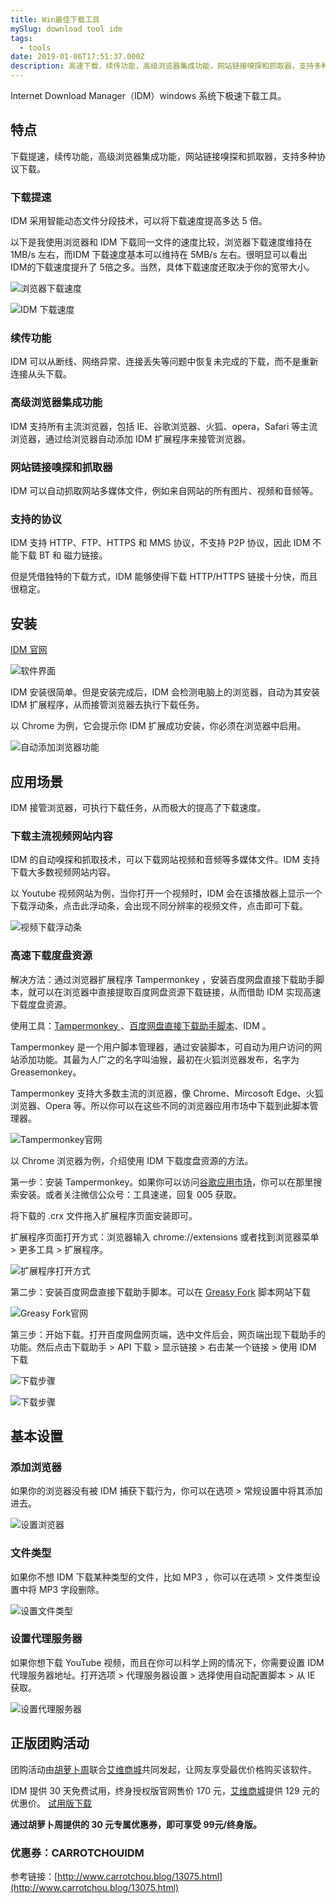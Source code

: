 ```yaml
---
title: Win最佳下载工具
mySlug: download tool idm
tags:
  - tools
date: 2019-01-06T17:51:37.000Z
description: 高速下载，续传功能，高级浏览器集成功能，网站链接嗅探和抓取器，支持多种协议下载。
---
```


Internet Download Manager（IDM）windows 系统下极速下载工具。

## 特点
 
下载提速，续传功能，高级浏览器集成功能，网站链接嗅探和抓取器，支持多种协议下载。

### 下载提速

IDM 采用智能动态文件分段技术，可以将下载速度提高多达 5 倍。

以下是我使用浏览器和 IDM 下载同一文件的速度比较，浏览器下载速度维持在 1MB/s 左右，而IDM 下载速度基本可以维持在 5MB/s 左右。很明显可以看出 IDM的下载速度提升了 5倍之多。当然，具体下载速度还取决于你的宽带大小。

![浏览器下载速度](https://raw.githubusercontent.com/byodian/logpic/master/原速.gif)

![IDM 下载速度](https://raw.githubusercontent.com/byodian/logpic/master/提速.gif)

### 续传功能

IDM 可以从断线、网络异常、连接丢失等问题中恢复未完成的下载，而不是重新连接从头下载。

### 高级浏览器集成功能

IDM 支持所有主流浏览器，包括 IE、谷歌浏览器、火狐、opera，Safari 等主流浏览器，通过给浏览器自动添加 IDM 扩展程序来接管浏览器。

### 网站链接嗅探和抓取器

IDM 可以自动抓取网站多媒体文件，例如来自网站的所有图片、视频和音频等。

### 支持的协议

IDM 支持 HTTP、FTP、HTTPS 和 MMS 协议，不支持 P2P 协议，因此 IDM 不能下载 BT 和 磁力链接。

但是凭借独特的下载方式，IDM 能够使得下载 HTTP/HTTPS 链接十分快，而且很稳定。

## 安装

[IDM 官网](https://www.internetdownloadmanager.com/download.html)

![软件界面](https://raw.githubusercontent.com/byodian/logpic/master/界面.png)

IDM 安装很简单。但是安装完成后，IDM 会检测电脑上的浏览器，自动为其安装 IDM 扩展程序，从而接管浏览器去执行下载任务。

以 Chrome 为例，它会提示你 IDM 扩展成功安装，你必须在浏览器中启用。

![自动添加浏览器功能](https://raw.githubusercontent.com/byodian/logpic/master/IDM自动添加.png)

## 应用场景

IDM 接管浏览器，可执行下载任务，从而极大的提高了下载速度。

### 下载主流视频网站内容

IDM 的自动嗅探和抓取技术，可以下载网站视频和音频等多媒体文件。IDM 支持下载大多数视频网站内容。

以 Youtube 视频网站为例，当你打开一个视频时，IDM 会在该播放器上显示一个下载浮动条，点击此浮动条，会出现不同分辨率的视频文件，点击即可下载。

![视频下载浮动条](https://raw.githubusercontent.com/byodian/logpic/master/youtube%20下载.png)

### 高速下载度盘资源

解决方法：通过浏览器扩展程序 Tampermonkey ，安装百度网盘直接下载助手脚本，就可以在浏览器中直接提取百度网盘资源下载链接，从而借助 IDM 实现高速下载度盘资源。

使用工具：[Tampermonkey ](https://tampermonkey.net/)、[百度网盘直接下载助手脚本](https://greasyfork.org/zh-CN/scripts/39504-%E7%99%BE%E5%BA%A6%E7%BD%91%E7%9B%98%E7%9B%B4%E6%8E%A5%E4%B8%8B%E8%BD%BD%E5%8A%A9%E6%89%8B-%E7%9B%B4%E9%93%BE%E5%8A%A0%E9%80%9F%E7%89%88)、IDM 。

Tampermonkey  是一个用户脚本管理器，通过安装脚本，可自动为用户访问的网站添加功能。其最为人广之的名字叫油猴，最初在火狐浏览器发布，名字为 Greasemonkey。

Tampermonkey 支持大多数主流的浏览器，像 Chrome、Mircosoft Edge、火狐浏览器、Opera 等。所以你可以在这些不同的浏览器应用市场中下载到此脚本管理器。

![Tampermonkey官网](https://raw.githubusercontent.com/byodian/logpic/master/tampermonkey.png)

以 Chrome 浏览器为例，介绍使用 IDM 下载度盘资源的方法。

第一步：安装 Tampermonkey。如果你可以访问[谷歌应用市场](https://chrome.google.com/webstore/detail/tampermonkey/dhdgffkkebhmkfjojejmpbldmpobfkfo?utm_source=chrome-ntp-icon)，你可以在那里搜索安装。或者关注微信公众号：工具速递，回复 005 获取。

将下载的 .crx 文件拖入扩展程序页面安装即可。

扩展程序页面打开方式：浏览器输入 chrome://extensions 或者找到浏览器菜单 > 更多工具 > 扩展程序。

![扩展程序打开方式](https://raw.githubusercontent.com/byodian/logpic/master/extensions.png)

第二步：安装百度网盘直接下载助手脚本。可以在 [Greasy Fork](https://greasyfork.org/zh-CN/scripts) 脚本网站下载

![Greasy Fork官网](https://raw.githubusercontent.com/byodian/logpic/master/百度网盘直接下载助手.png)

第三步：开始下载。打开百度网盘网页端，选中文件后会，网页端出现下载助手的功能。然后点击下载助手 > API 下载 > 显示链接 > 右击某一个链接 > 使用 IDM 下载

![下载步骤](https://raw.githubusercontent.com/byodian/logpic/master/下载助手.png)

![下载步骤](https://raw.githubusercontent.com/byodian/logpic/master/下载助手2.png)

## 基本设置

### 添加浏览器

如果你的浏览器没有被 IDM 捕获下载行为，你可以在选项 > 常规设置中将其添加进去。

![设置浏览器](https://raw.githubusercontent.com/byodian/logpic/master/添加浏览器.png)

### 文件类型

如果你不想 IDM 下载某种类型的文件，比如 MP3 ，你可以在选项 > 文件类型设置中将 MP3 字段删除。

![设置文件类型](https://raw.githubusercontent.com/byodian/logpic/master/文件类型.png)

### 设置代理服务器

如果你想下载 YouTube 视频，而且在你可以科学上网的情况下，你需要设置 IDM 代理服务器地址。打开选项 > 代理服务器设置 > 选择使用自动配置脚本 > 从 IE 获取。

![设置代理服务器](https://raw.githubusercontent.com/byodian/logpic/master/代理服务器.png)

## 正版团购活动

团购活动由[胡萝卜周](http://www.carrotchou.blog/)联合[艾维商城](https://www.aiviy.com)共同发起，让网友享受最优价格购买该软件。


IDM 提供 30 天免费试用，终身授权版官网售价 170 元，[艾维商城](https://www.aiviy.com/)提供 129 元的优惠价。
[试用版下载](http://internetdownloadmanager.com/download.html)


**通过胡萝卜周提供的 30 元专属优惠券，即可享受 99元/终身版。**

### 优惠券：CARROTCHOUIDM

参考链接：[http://www.carrotchou.blog/13075.html](http://www.carrotchou.blog/13075.html)
